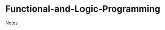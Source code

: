 # Functional-and-Logic-Programming

[Notes](https://github.com/913-Diaconu-Ana/Functional-and-Logic-Programming/blob/main/Notes.md)
